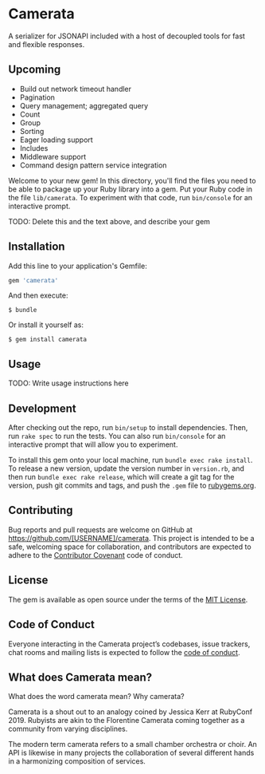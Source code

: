 # Camerata

A serializer for JSONAPI included with a host of decoupled tools for fast and flexible responses.  


## Upcoming

- Build out network timeout handler
- Pagination
- Query management; aggregated query
- Count
- Group
- Sorting
- Eager loading support
- Includes
- Middleware support
- Command design pattern service integration




Welcome to your new gem! In this directory, you'll find the files you need to be able to package up your Ruby library into a gem. Put your Ruby code in the file `lib/camerata`. To experiment with that code, run `bin/console` for an interactive prompt.

TODO: Delete this and the text above, and describe your gem

## Installation

Add this line to your application's Gemfile:

```ruby
gem 'camerata'
```

And then execute:

    $ bundle

Or install it yourself as:

    $ gem install camerata

## Usage

TODO: Write usage instructions here

## Development

After checking out the repo, run `bin/setup` to install dependencies. Then, run `rake spec` to run the tests. You can also run `bin/console` for an interactive prompt that will allow you to experiment.

To install this gem onto your local machine, run `bundle exec rake install`. To release a new version, update the version number in `version.rb`, and then run `bundle exec rake release`, which will create a git tag for the version, push git commits and tags, and push the `.gem` file to [rubygems.org](https://rubygems.org).

## Contributing

Bug reports and pull requests are welcome on GitHub at https://github.com/[USERNAME]/camerata. This project is intended to be a safe, welcoming space for collaboration, and contributors are expected to adhere to the [Contributor Covenant](http://contributor-covenant.org) code of conduct.

## License

The gem is available as open source under the terms of the [MIT License](https://opensource.org/licenses/MIT).

## Code of Conduct

Everyone interacting in the Camerata project’s codebases, issue trackers, chat rooms and mailing lists is expected to follow the [code of conduct](https://github.com/[USERNAME]/camerata/blob/master/CODE_OF_CONDUCT.md).


## What does Camerata mean?  

What does the word camerata mean?  Why camerata?  

Camerata is a shout out to an analogy coined by Jessica Kerr at RubyConf 2019.  Rubyists are akin to the Florentine Camerata coming together as a community from varying disciplines.  

The modern term camerata refers to a small chamber orchestra or choir.  An API is likewise in many projects the collaboration of several different hands in a harmonizing composition of services.  

